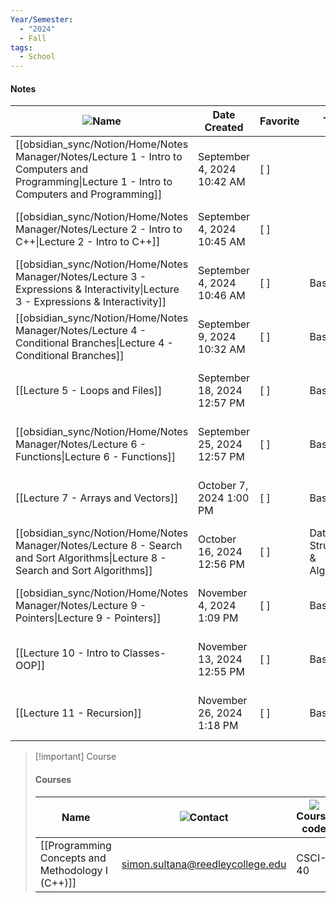 ```yaml
---
Year/Semester:
  - "2024"
  - Fall
tags:
  - School
---
```

#### Notes
| ![](https://www.notion.so/icons/clipping_gray.svg)Name                                                                             | Date Created                | Favorite | Tags                         | 📕 Courses                                       |
| ---------------------------------------------------------------------------------------------------------------------------------- | --------------------------- | -------- | ---------------------------- | ------------------------------------------------ |
| [[obsidian_sync/Notion/Home/Notes Manager/Notes/Lecture 1 - Intro to Computers and Programming\|Lecture 1 - Intro to Computers and Programming]] | September 4, 2024 10:42 AM  | [ ]      |                              | [[Programming Concepts and Methodology I (C++)]] |
| [[obsidian_sync/Notion/Home/Notes Manager/Notes/Lecture 2 - Intro to C++\|Lecture 2 - Intro to C++]]                                             | September 4, 2024 10:45 AM  | [ ]      |                              | [[Programming Concepts and Methodology I (C++)]] |
| [[obsidian_sync/Notion/Home/Notes Manager/Notes/Lecture 3 - Expressions & Interactivity\|Lecture 3 - Expressions & Interactivity]]               | September 4, 2024 10:46 AM  | [ ]      | Basics                       | [[Programming Concepts and Methodology I (C++)]] |
| [[obsidian_sync/Notion/Home/Notes Manager/Notes/Lecture 4 - Conditional Branches\|Lecture 4 - Conditional Branches]]                             | September 9, 2024 10:32 AM  | [ ]      | Basics                       | [[Programming Concepts and Methodology I (C++)]] |
| [[Lecture 5 - Loops and Files]]                                                                                                    | September 18, 2024 12:57 PM | [ ]      | Basics                       | [[Programming Concepts and Methodology I (C++)]] |
| [[obsidian_sync/Notion/Home/Notes Manager/Notes/Lecture 6 - Functions\|Lecture 6 - Functions]]                                                   | September 25, 2024 12:57 PM | [ ]      | Basics                       | [[Programming Concepts and Methodology I (C++)]] |
| [[Lecture 7 - Arrays and Vectors]]                                                                                                 | October 7, 2024 1:00 PM     | [ ]      | Basics                       | [[Programming Concepts and Methodology I (C++)]] |
| [[obsidian_sync/Notion/Home/Notes Manager/Notes/Lecture 8 - Search and Sort Algorithms\|Lecture 8 - Search and Sort Algorithms]]                 | October 16, 2024 12:56 PM   | [ ]      | Data Structures & Algorithms | [[Programming Concepts and Methodology I (C++)]] |
| [[obsidian_sync/Notion/Home/Notes Manager/Notes/Lecture 9 - Pointers\|Lecture 9 - Pointers]]                                                     | November 4, 2024 1:09 PM    | [ ]      | Basics                       | [[Programming Concepts and Methodology I (C++)]] |
| [[Lecture 10 - Intro to Classes-OOP]]                                                                                              | November 13, 2024 12:55 PM  | [ ]      | Basics                       | [[Programming Concepts and Methodology I (C++)]] |
| [[Lecture 11 - Recursion]]                                                                                                         | November 26, 2024 1:18 PM   | [ ]      | Basics                       | [[Programming Concepts and Methodology I (C++)]] |
  
  

> [!important] Course
> 
> #### Courses
> 
> |Name|![](https://www.notion.so/icons/username_gray.svg)Contact|![](https://www.notion.so/icons/drafts_gray.svg)Course code|Date|![](https://www.notion.so/icons/apple_gray.svg)Prof|![](https://www.notion.so/icons/book-closed_gray.svg)Tests/Quizzes|![](https://www.notion.so/icons/calendar-month_gray.svg)Year/Semester|
> |---|---|---|---|---|---|---|
> |[[Programming Concepts and Methodology I (C++)]]|simon.sultana@reedleycollege.edu|CSCI-40||Simon Sultana|,|2024, Fall|
> 
>   
>